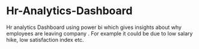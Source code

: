 # Hr-Analytics-Dashboard
Hr analytics Dashboard using power bi which gives insights about  why  employees are leaving company . For example it could be due to low salary hike, low satisfaction index etc.
